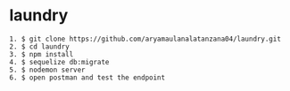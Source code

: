 # laundry

    1. $ git clone https://github.com/aryamaulanalatanzana04/laundry.git
    2. $ cd laundry
    3. $ npm install
    4. $ sequelize db:migrate
    5. $ nodemon server
    6. $ open postman and test the endpoint